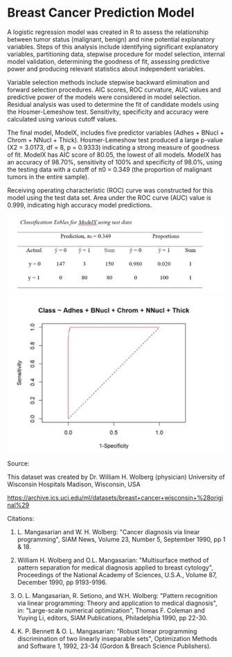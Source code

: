 # Breast Cancer Prediction Model


A logistic regression model was created in R to assess the relationship between tumor status (malignant, benign) and nine potential explanatory variables. Steps of this analysis include identifying significant explanatory variables, partitioning data, stepwise procedure for model selection, internal model validation, determining the goodness of fit, assessing predictive power and producing relevant statistics about independent variables. 



Variable selection methods include stepwise backward elimination and forward selection procedures. AIC scores, ROC curvature, AUC values and predictive power of the models were considered in model selection. Residual analysis was used to determine the fit of candidate models using the Hosmer-Lemeshow test. Sensitivity, specificity and accuracy were calculated using various cutoff values. 

The final model, ModelX, includes five predictor variables (Adhes + BNucl + Chrom + NNucl + Thick). Hosmer-Lemeshow test produced a large p-value (X2 = 3.0173, df = 8, p = 0.9333) indicating a strong measure of goodness of fit. ModelX has AIC score of 80.05, the lowest of all models. ModelX has an accuracy of 98.70%, sensitivity of 100% and specificity of 98.0%, using the testing data with a cutoff of π0 = 0.349 (the proportion of malignant tumors in the entire sample). 


Receiving operating characteristic (ROC) curve was constructed for this model using the test data set. Area under the ROC curve (AUC) value is 0.999, indicating  high accuracy model predictions.



![](images/Classtable.JPG) ![](images/ROC_curve.JPG)





Source:

This dataset was created by Dr. William H. Wolberg (physician)
University of Wisconsin Hospitals
Madison, Wisconsin, USA

https://archive.ics.uci.edu/ml/datasets/breast+cancer+wisconsin+%28original%29


Citations:

1. L. Mangasarian and W. H. Wolberg: "Cancer diagnosis via linear programming", SIAM News, Volume 23, Number 5, September 1990, pp 1 & 18.

2. William H. Wolberg and O.L. Mangasarian: "Multisurface method of pattern separation for medical diagnosis applied to breast cytology", Proceedings of the National Academy of Sciences, U.S.A., Volume 87, December 1990, pp 9193-9196.

3. O. L. Mangasarian, R. Setiono, and W.H. Wolberg: "Pattern recognition via linear programming: Theory and application to medical diagnosis", in: "Large-scale numerical optimization", Thomas F. Coleman and Yuying Li, editors, SIAM Publications, Philadelphia 1990, pp 22-30.

4. K. P. Bennett & O. L. Mangasarian: "Robust linear programming discrimination of two linearly inseparable sets", Optimization Methods and Software 1, 1992, 23-34 (Gordon & Breach Science Publishers).
